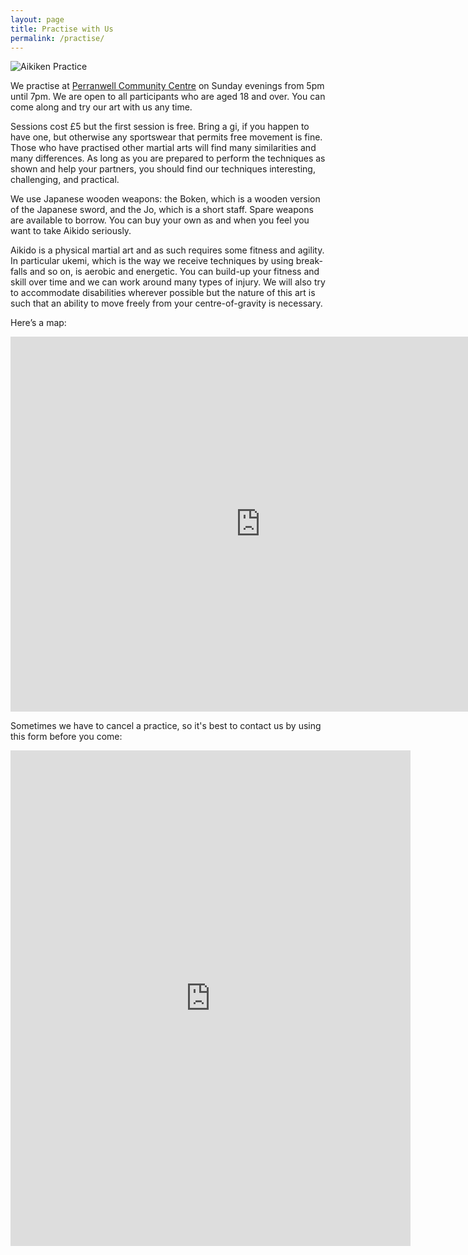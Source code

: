 ```yaml
---
layout: page
title: Practise with Us
permalink: /practise/
---
```


![Aikiken Practice](../assets/kenpractice.jpg)

We practise at <a href="http://pvmh.btck.co.uk/" target="ext">Perranwell Community Centre</a> on Sunday evenings from 5pm until 7pm. We are open to all participants who are aged 18 and over. You can come along and try our art with us any time.

Sessions cost £5 but the first session is free. Bring a gi, if you happen to have one, but otherwise any sportswear that permits free movement is fine. Those who have practised other martial arts will find many similarities and many differences. As long as you are prepared to perform the techniques as shown and help your partners, you should find our techniques interesting, challenging, and practical.

We use Japanese wooden weapons: the Boken, which is a wooden version of the Japanese sword, and the Jo, which is a short staff. Spare weapons are available to borrow. You can buy your own as and when you feel you want to take Aikido seriously.

Aikido is a physical martial art and as such requires some fitness and agility. In particular ukemi, which is the way we receive techniques by using break-falls and so on, is aerobic and energetic. You can build-up your fitness and skill over time and we can work around many types of injury. We will also try to accommodate disabilities wherever possible but the nature of this art is such that an ability to move freely from your centre-of-gravity is necessary.
  
Here’s a map:

<iframe src="https://www.google.com/maps/embed?pb=!1m18!1m12!1m3!1d10213.153952762314!2d-5.1274682518527825!3d50.21182927108927!2m3!1f0!2f0!3f0!3m2!1i1024!2i768!4f13.1!3m3!1m2!1s0x486b22b7f97efee5%3A0x3aff6f5a78dcebf4!2sThe%20Perran-ar-Worthal%20Village%20Memorial%20Hall!5e0!3m2!1sen!2suk!4v1569685069299!5m2!1sen!2suk" width="800" height="600" frameborder="0" style="border:0;" allowfullscreen=""></iframe>

Sometimes we have to cancel a practice, so it's best to contact us by using this form before you come:

<iframe src="https://docs.google.com/forms/d/e/1FAIpQLSdmA6vrtaqBA78nF59NjM80tE3b2umYG1d6lGla0PBWOPm4LQ/viewform?embedded=true" width="640" height="793" frameborder="0" marginheight="0" marginwidth="0">Loading…</iframe>